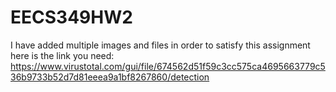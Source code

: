 # EECS349HW2

I have added multiple images and files in order to satisfy this assignment
here is the link you need: 
https://www.virustotal.com/gui/file/674562d51f59c3cc575ca4695663779c536b9733b52d7d81eeea9a1bf8267860/detection

